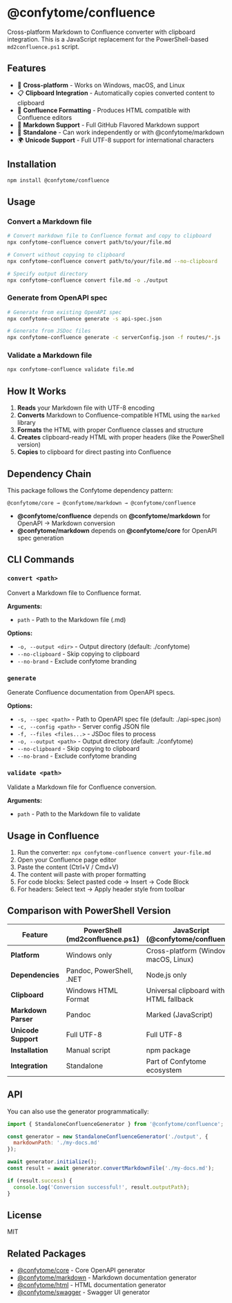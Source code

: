 # @confytome/confluence

Cross-platform Markdown to Confluence converter with clipboard integration. This is a JavaScript replacement for the PowerShell-based `md2confluence.ps1` script.

## Features

- 🔄 **Cross-platform** - Works on Windows, macOS, and Linux
- 📋 **Clipboard Integration** - Automatically copies converted content to clipboard
- 🎨 **Confluence Formatting** - Produces HTML compatible with Confluence editors
- 📝 **Markdown Support** - Full GitHub Flavored Markdown support
- 🚀 **Standalone** - Can work independently or with @confytome/markdown
- 🌍 **Unicode Support** - Full UTF-8 support for international characters

## Installation

```bash
npm install @confytome/confluence
```

## Usage

### Convert a Markdown file

```bash
# Convert markdown file to Confluence format and copy to clipboard
npx confytome-confluence convert path/to/your/file.md

# Convert without copying to clipboard
npx confytome-confluence convert path/to/your/file.md --no-clipboard

# Specify output directory
npx confytome-confluence convert file.md -o ./output
```

### Generate from OpenAPI spec

```bash
# Generate from existing OpenAPI spec
npx confytome-confluence generate -s api-spec.json

# Generate from JSDoc files
npx confytome-confluence generate -c serverConfig.json -f routes/*.js
```

### Validate a Markdown file

```bash
npx confytome-confluence validate file.md
```

## How It Works

1. **Reads** your Markdown file with UTF-8 encoding
2. **Converts** Markdown to Confluence-compatible HTML using the `marked` library
3. **Formats** the HTML with proper Confluence classes and structure
4. **Creates** clipboard-ready HTML with proper headers (like the PowerShell version)
5. **Copies** to clipboard for direct pasting into Confluence

## Dependency Chain

This package follows the Confytome dependency pattern:

```
@confytome/core → @confytome/markdown → @confytome/confluence
```

- **@confytome/confluence** depends on **@confytome/markdown** for OpenAPI → Markdown conversion
- **@confytome/markdown** depends on **@confytome/core** for OpenAPI spec generation

## CLI Commands

### `convert <path>`

Convert a Markdown file to Confluence format.

**Arguments:**
- `path` - Path to the Markdown file (.md)

**Options:**
- `-o, --output <dir>` - Output directory (default: ./confytome)
- `--no-clipboard` - Skip copying to clipboard
- `--no-brand` - Exclude confytome branding

### `generate`

Generate Confluence documentation from OpenAPI specs.

**Options:**
- `-s, --spec <path>` - Path to OpenAPI spec file (default: ./api-spec.json)
- `-c, --config <path>` - Server config JSON file
- `-f, --files <files...>` - JSDoc files to process
- `-o, --output <path>` - Output directory (default: ./confytome)
- `--no-clipboard` - Skip copying to clipboard
- `--no-brand` - Exclude confytome branding

### `validate <path>`

Validate a Markdown file for Confluence conversion.

**Arguments:**
- `path` - Path to the Markdown file to validate

## Usage in Confluence

1. Run the converter: `npx confytome-confluence convert your-file.md`
2. Open your Confluence page editor
3. Paste the content (Ctrl+V / Cmd+V)
4. The content will paste with proper formatting
5. For code blocks: Select pasted code → Insert → Code Block
6. For headers: Select text → Apply header style from toolbar

## Comparison with PowerShell Version

| Feature | PowerShell (md2confluence.ps1) | JavaScript (@confytome/confluence) |
|---------|-------------------------------|-----------------------------------|
| **Platform** | Windows only | Cross-platform (Windows, macOS, Linux) |
| **Dependencies** | Pandoc, PowerShell, .NET | Node.js only |
| **Clipboard** | Windows HTML Format | Universal clipboard with HTML fallback |
| **Markdown Parser** | Pandoc | Marked (JavaScript) |
| **Unicode Support** | Full UTF-8 | Full UTF-8 |
| **Installation** | Manual script | npm package |
| **Integration** | Standalone | Part of Confytome ecosystem |

## API

You can also use the generator programmatically:

```javascript
import { StandaloneConfluenceGenerator } from '@confytome/confluence';

const generator = new StandaloneConfluenceGenerator('./output', {
  markdownPath: './my-docs.md'
});

await generator.initialize();
const result = await generator.convertMarkdownFile('./my-docs.md');

if (result.success) {
  console.log('Conversion successful!', result.outputPath);
}
```

## License

MIT

## Related Packages

- [@confytome/core](../core) - Core OpenAPI generator
- [@confytome/markdown](../markdown) - Markdown documentation generator
- [@confytome/html](../html) - HTML documentation generator
- [@confytome/swagger](../swagger) - Swagger UI generator